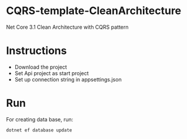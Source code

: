 # CQRS-template-CleanArchitecture
Net Core 3.1 Clean Architecture with CQRS pattern

# Instructions
- Download the project 
- Set Api project as start project 
- Set up connection string in appsettings.json 

# Run

For creating data base, run:

```sh
dotnet ef database update
```
